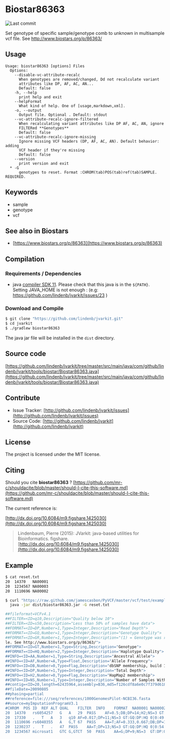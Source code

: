 # Biostar86363

![Last commit](https://img.shields.io/github/last-commit/lindenb/jvarkit.png)

Set genotype of specific sample/genotype comb to unknown in multisample vcf file. See http://www.biostars.org/p/86363/


## Usage

```
Usage: biostar86363 [options] Files
  Options:
    --disable-vc-attribute-recalc
      When genotypes are removed/changed, Dd not recalculate variant 
      attributes like DP, AF, AC, AN...
      Default: false
    -h, --help
      print help and exit
    --helpFormat
      What kind of help. One of [usage,markdown,xml].
    -o, --output
      Output file. Optional . Default: stdout
    --vc-attribute-recalc-ignore-filtered
      When recalculating variant attributes like DP AF, AC, AN, ignore 
      FILTERed **Genotypes**
      Default: false
    --vc-attribute-recalc-ignore-missing
      Ignore missing VCF headers (DP, AF, AC, AN). Default behavior: adding 
      VCF header if they're missing
      Default: false
    --version
      print version and exit
  * -G
      genotypes to reset. Format :CHROM(tab)POS(tab)ref(tab)SAMPLE. REQUIRED.

```


## Keywords

 * sample
 * genotype
 * vcf



## See also in Biostars

 * [https://www.biostars.org/p/86363](https://www.biostars.org/p/86363)


## Compilation

### Requirements / Dependencies

* java [compiler SDK 11](https://jdk.java.net/11/). Please check that this java is in the `${PATH}`. Setting JAVA_HOME is not enough : (e.g: https://github.com/lindenb/jvarkit/issues/23 )


### Download and Compile

```bash
$ git clone "https://github.com/lindenb/jvarkit.git"
$ cd jvarkit
$ ./gradlew biostar86363
```

The java jar file will be installed in the `dist` directory.

## Source code 

[https://github.com/lindenb/jvarkit/tree/master/src/main/java/com/github/lindenb/jvarkit/tools/biostar/Biostar86363.java](https://github.com/lindenb/jvarkit/tree/master/src/main/java/com/github/lindenb/jvarkit/tools/biostar/Biostar86363.java)


## Contribute

- Issue Tracker: [http://github.com/lindenb/jvarkit/issues](http://github.com/lindenb/jvarkit/issues)
- Source Code: [http://github.com/lindenb/jvarkit](http://github.com/lindenb/jvarkit)

## License

The project is licensed under the MIT license.

## Citing

Should you cite **biostar86363** ? [https://github.com/mr-c/shouldacite/blob/master/should-I-cite-this-software.md](https://github.com/mr-c/shouldacite/blob/master/should-I-cite-this-software.md)

The current reference is:

[http://dx.doi.org/10.6084/m9.figshare.1425030](http://dx.doi.org/10.6084/m9.figshare.1425030)

> Lindenbaum, Pierre (2015): JVarkit: java-based utilities for Bioinformatics. figshare.
> [http://dx.doi.org/10.6084/m9.figshare.1425030](http://dx.doi.org/10.6084/m9.figshare.1425030)


## Example
```bash
$ cat reset.txt
20	14370	NA00001
20	1234567	NA00003
20	1110696	NA00002

$ curl "https://raw.github.com/jamescasbon/PyVCF/master/vcf/test/example-4.1.vcf" |\
  java -jar dist/biostar86363.jar -G reset.txt 

##fileformat=VCFv4.1
##FILTER=<ID=q10,Description="Quality below 10">
##FILTER=<ID=s50,Description="Less than 50% of samples have data">
##FORMAT=<ID=DP,Number=1,Type=Integer,Description="Read Depth">
##FORMAT=<ID=GQ,Number=1,Type=Integer,Description="Genotype Quality">
##FORMAT=<ID=GR,Number=1,Type=Integer,Description="(1) = Genotype was reset by Biostar86363:Set genotype of specific sample/genotype comb to unknown in multisample vcf fi
le. See http://www.biostars.org/p/86363/">
##FORMAT=<ID=GT,Number=1,Type=String,Description="Genotype">
##FORMAT=<ID=HQ,Number=2,Type=Integer,Description="Haplotype Quality">
##INFO=<ID=AA,Number=1,Type=String,Description="Ancestral Allele">
##INFO=<ID=AF,Number=A,Type=Float,Description="Allele Frequency">
##INFO=<ID=DB,Number=0,Type=Flag,Description="dbSNP membership, build 129">
##INFO=<ID=DP,Number=1,Type=Integer,Description="Total Depth">
##INFO=<ID=H2,Number=0,Type=Flag,Description="HapMap2 membership">
##INFO=<ID=NS,Number=1,Type=Integer,Description="Number of Samples With Data">
##contig=<ID=20,length=62435964,assembly=B36,md5=f126cdf8a6e0c7f379d618ff66beb2da,species="Homo sapiens",taxonomy=x>
##fileDate=20090805
##phasing=partial
##reference=file:///seq/references/1000GenomesPilot-NCBI36.fasta
##source=myImputationProgramV3.1
#CHROM	POS	ID	REF	ALT	QUAL	FILTER	INFO	FORMAT	NA00001	NA00002	NA00003
20	14370	rs6054257	G	A	29	PASS	AF=0.5;DB;DP=14;H2;NS=3	GT:DP:GQ:GR:HQ	.|.:1:48:1:51,51	1|0:8:48:0:51,51	1/1:5:43:0
20	17330	.	T	A	3	q10	AF=0.017;DP=11;NS=3	GT:GQ:DP:HQ	0|0:49:3:58,50	0|1:3:5:65,3	0/0:41:3
20	1110696	rs6040355	A	G,T	67	PASS	AA=T;AF=0.333,0.667;DB;DP=10;NS=2	GT:DP:GQ:GR:HQ	1|2:6:21:0:23,27	.|.:0:2:1:18,2	2/2:4:35:0
20	1230237	.	T	.	47	PASS	AA=T;DP=13;NS=3	GT:GQ:DP:HQ	0|0:54:7:56,60	0|0:48:4:51,51	0/0:61:2
20	1234567	microsat1	GTC	G,GTCT	50	PASS	AA=G;DP=9;NS=3	GT:DP:GQ:GR	0/1:4:35:0	0/2:2:17:0	./.:3:40:1
```

